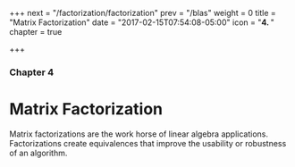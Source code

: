 +++
next = "/factorization/factorization"
prev = "/blas"
weight = 0
title = "Matrix Factorization"
date = "2017-02-15T07:54:08-05:00"
icon = "<b>4. </b>"
chapter = true

+++

### Chapter 4

# Matrix Factorization

Matrix factorizations are the work horse of linear algebra applications.
Factorizations create equivalences that improve the usability or robustness
of an algorithm.